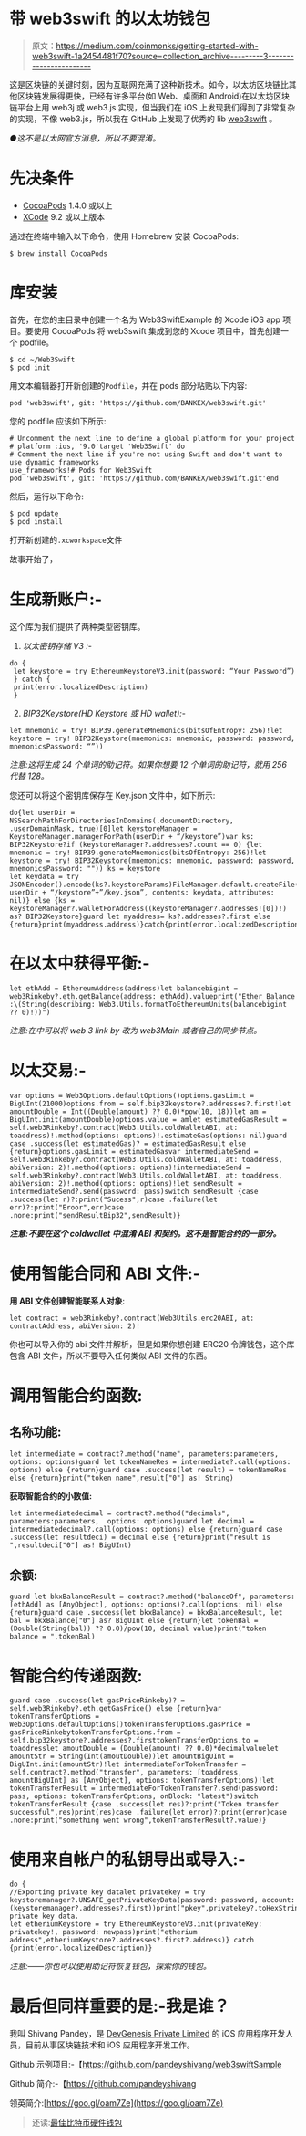 # 带 web3swift 的以太坊钱包

> 原文：<https://medium.com/coinmonks/getting-started-with-web3swift-1a2454481f70?source=collection_archive---------3----------------------->

这是区块链的关键时刻，因为互联网充满了这种新技术。如今，以太坊区块链比其他区块链发展得更快，已经有许多平台(如 Web、桌面和 Android)在以太坊区块链平台上用 web3j 或 web3.js 实现，但当我们在 iOS 上发现我们得到了非常复杂的实现，不像 web3.js，所以我在 GitHub 上发现了优秀的 lib [web3swift](https://github.com/BANKEX/web3swift) 。

*●这不是以太网官方消息，所以不要混淆。*

# 先决条件

*   [CocoaPods](https://cocoapods.org/) 1.4.0 或以上
*   [XCode](https://itunes.apple.com/us/app/xcode/id497799835?mt=12) 9.2 或以上版本

通过在终端中输入以下命令，使用 Homebrew 安装 CocoaPods:

```
$ brew install CocoaPods
```

# 库安装

首先，在您的主目录中创建一个名为 Web3SwiftExample 的 Xcode iOS app 项目。要使用 CocoaPods 将 web3swift 集成到您的 Xcode 项目中，首先创建一个 podfile。

```
$ cd ~/Web3Swift
$ pod init
```

用文本编辑器打开新创建的`Podfile`，并在 pods 部分粘贴以下内容:

```
pod 'web3swift', git: 'https://github.com/BANKEX/web3swift.git'
```

您的 podfile 应该如下所示:

```
# Uncomment the next line to define a global platform for your project
# platform :ios, '9.0'target 'Web3Swift' do
# Comment the next line if you're not using Swift and don't want to use dynamic frameworks
use_frameworks!# Pods for Web3Swift
pod 'web3swift', git: 'https://github.com/BANKEX/web3swift.git'end
```

然后，运行以下命令:

```
$ pod update
$ pod install
```

打开新创建的`.xcworkspace`文件

故事开始了，

# **生成新账户:-**

这个库为我们提供了两种类型密钥库。

1.  *以太密钥存储 V3 :-*

```
do {
 let keystore = try EthereumKeystoreV3.init(password: “Your Password”)
 } catch {
 print(error.localizedDescription)
 }
```

2. *BIP32Keystore(HD Keystore 或 HD wallet):-*

```
let mnemonic = try! BIP39.generateMnemonics(bitsOfEntropy: 256)!let keystore = try! BIP32Keystore(mnemonics: mnemonic, password: password, mnemonicsPassword: “”))
```

*注意:这将生成 24 个单词的助记符。如果你想要 12 个单词的助记符，就用 256 代替 128。*

您还可以将这个密钥库保存在 Key.json 文件中，如下所示:

```
do{let userDir = NSSearchPathForDirectoriesInDomains(.documentDirectory, .userDomainMask, true)[0]let keystoreManager = KeystoreManager.managerForPath(userDir + “/keystore”)var ks: BIP32Keystore?if (keystoreManager?.addresses?.count == 0) {let mnemonic = try! BIP39.generateMnemonics(bitsOfEntropy: 256)!let keystore = try! BIP32Keystore(mnemonics: mnemonic, password: password, mnemonicsPassword: "")) ks = keystore
let keydata = try JSONEncoder().encode(ks?.keystoreParams)FileManager.default.createFile(atPath: userDir + “/keystore”+”/key.json”, contents: keydata, attributes: nil)} else {ks = keystoreManager?.walletForAddress((keystoreManager?.addresses![0])!) as? BIP32Keystore}guard let myaddress= ks?.addresses?.first else {return}print(myaddress.address)}catch{print(error.localizedDescription)}
```

# **在以太中获得平衡:-**

```
let ethAdd = EthereumAddress(address)let balancebigint = web3Rinkeby?.eth.getBalance(address: ethAdd).valueprint("Ether Balance :\(String(describing: Web3.Utils.formatToEthereumUnits(balancebigint ?? 0)!))")
```

*注意:在中可以将 web 3 link by 改为 web3Main 或者自己的同步节点。*

# **以太交易:-**

```
var options = Web3Options.defaultOptions()options.gasLimit = BigUInt(21000)options.from = self.bip32keystore?.addresses?.first!let amountDouble = Int((Double(amount) ?? 0.0)*pow(10, 18))let am = BigUInt.init(amountDouble)options.value = amlet estimatedGasResult = self.web3Rinkeby?.contract(Web3.Utils.coldWalletABI, at: toaddress)!.method(options: options)!.estimateGas(options: nil)guard case .success(let estimatedGas)? = estimatedGasResult else {return}options.gasLimit = estimatedGasvar intermediateSend = self.web3Rinkeby?.contract(Web3.Utils.coldWalletABI, at: toaddress, abiVersion: 2)!.method(options: options)!intermediateSend = self.web3Rinkeby?.contract(Web3.Utils.coldWalletABI, at: toaddress, abiVersion: 2)!.method(options: options)!let sendResult = intermediateSend?.send(password: pass)switch sendResult {case .success(let r)?:print("Sucess",r)case .failure(let err)?:print("Eroor",err)case .none:print("sendResultBip32",sendResult)}
```

***注意:不要在这个 coldwallet 中混淆 ABI 和契约。这不是智能合约的一部分。***

# **使用智能合同和 ABI 文件:-**

**用 ABI 文件创建智能联系人对象**:

```
let contract = web3Rinkeby?.contract(Web3Utils.erc20ABI, at: contractAddress, abiVersion: 2)!
```

你也可以导入你的 abi 文件并解析，但是如果你想创建 ERC20 令牌钱包，这个库包含 ABI 文件，所以不要导入任何类似 ABI 文件的东西。

# **调用智能合约函数:**

## 名称功能:

```
let intermediate = contract?.method("name", parameters:parameters,  options: options)guard let tokenNameRes = intermediate?.call(options: options) else {return}guard case .success(let result) = tokenNameRes else {return}print("token name",result["0"] as! String)
```

**获取智能合约的小数值:**

```
let intermediatedecimal = contract?.method("decimals", parameters:parameters,  options: options)guard let decimal = intermediatedecimal?.call(options: options) else {return}guard case .success(let resultdeci) = decimal else {return}print("result is ",resultdeci["0"] as! BigUInt)
```

## 余额:

```
guard let bkxBalanceResult = contract?.method("balanceOf", parameters: [ethAdd] as [AnyObject], options: options)?.call(options: nil) else {return}guard case .success(let bkxBalance) = bkxBalanceResult, let bal = bkxBalance["0"] as? BigUInt else {return}let tokenBal = (Double(String(bal)) ?? 0.0)/pow(10, decimal value)print("token balance = ",tokenBal)
```

# **智能合约传递函数:**

```
guard case .success(let gasPriceRinkeby)? = self.web3Rinkeby?.eth.getGasPrice() else {return}var tokenTransferOptions = Web3Options.defaultOptions()tokenTransferOptions.gasPrice = gasPriceRinkebytokenTransferOptions.from = self.bip32keystore?.addresses?.firsttokenTransferOptions.to = toaddresslet amoutDouble = (Double(amount) ?? 0.0)*decimalvaluelet amountStr = String(Int(amoutDouble))let amountBigUInt = BigUInt.init(amountStr)!let intermediateForTokenTransfer = self.contract?.method("transfer", parameters: [toaddress, amountBigUInt] as [AnyObject], options: tokenTransferOptions)!let tokenTransferResult = intermediateForTokenTransfer?.send(password: pass, options: tokenTransferOptions, onBlock: "latest")switch tokenTransferResult {case .success(let res)?:print("Token transfer successful",res)print(res)case .failure(let error)?:print(error)case .none:print("something went wrong",tokenTransferResult?.value)}
```

# 使用来自帐户的私钥导出或导入:-

```
do {
//Exporting private key datalet privatekey = try keystoremanager?.UNSAFE_getPrivateKeyData(password: password, account: (keystoremanager?.addresses?.first))print("pkey",privatekey?.toHexString())//Import private key data.
let etheriumKeystore = try EthereumKeystoreV3.init(privateKey: privatekey!, password: newpass)print("etherium address",etheriumKeystore?.addresses?.first?.address)} catch  {print(error.localizedDescription)}
```

*注意:——你也可以使用助记符恢复钱包，探索你的钱包。*

# **最后但同样重要的是:-我是谁？**

我叫 Shivang Pandey，是 [DevGenesis Private Limited](https://www.devgenesis.com/) 的 iOS 应用程序开发人员，目前从事区块链技术和 iOS 应用程序开发工作。

Github 示例项目:-【https://github.com/pandeyshivang/web3swiftSample 

Github 简介:-【https://github.com/pandeyshivang 

领英简介:[https://goo.gl/oam7Ze](https://goo.gl/oam7Ze)

> 还读:[最佳比特币硬件钱包](/coinmonks/the-best-cryptocurrency-hardware-wallets-of-2020-e28b1c124069)